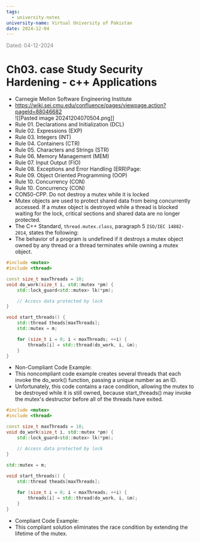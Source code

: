 ```yaml
---
tags:
  - university-notes
university-name: Virtual University of Pakistan
date: 2024-12-04
---
```


<span style="color: gray;">Dated: 04-12-2024</span>

# Ch03. case Study Security Hardening - c++ Applications

- Carnegie Mellon Software Engineering Institute
- https://wiki.sei.cmu.edu/confluence/pages/viewpage.action?pageId=88046682  
![[Pasted image 20241204070504.png]]
- Rule 01. Declarations and Initialization (DCL)
- Rule 02. Expressions (EXP)
- Rule 03. Integers (INT)
- Rule 04. Containers (CTR)
- Rule 05. Characters and Strings (STR)  
- Rule 06. Memory Management (MEM)
- Rule 07. Input Output (FIO)
- Rule 08. Exceptions and Error Handling (ERR)Page:
- Rule 09. Object Oriented Programming (OOP)
- Rule 10. Concurrency (CON)
- Rule 10. Concurrency (CON)
- CON50-CPP. Do not destroy a mutex while it is locked
- Mutex objects are used to protect shared data from being concurrently accessed. If a mutex object is destroyed while a thread is blocked waiting for the lock, critical sections and shared data are no longer protected.
- The C++ Standard, `thread.mutex.class`, paragraph 5 `ISO/IEC 14882-2014`, states the following:
- The behavior of a program is undefined if it destroys a mutex object owned by any thread or a thread terminates while owning a mutex object.

```cpp
#include <mutex>
#include <thread>

const size_t maxThreads = 10;
void do_work(size_t i, std::mutex *pm) {
	std::lock_guard<std::mutex> lk(*pm);

	// Access data protected by lock
}

void start_threads() {
	std::thread theads[maxThreads];
	std::mutex = m;

	for (size_t i = 0; i < maxThreads; ++i) {
		threads[i] = std::thread(do_work, i, &m);
	}
}
```

- Non-Compliant Code Example:
- This noncompliant code example creates several threads that each invoke the do_work() function, passing a unique number as an ID.
- Unfortunately, this code contains a race condition, allowing the mutex to be destroyed while it is still owned, because start_threads() may invoke the mutex's destructor before all of the threads have exited.

```cpp
#include <mutex>
#include <thread>

const size_t maxThreads = 10;
void do_work(size_t i, std::mutex *pm) {
	std::lock_guard<std::mutex> lk(*pm);

	// Access data protected by lock
}

std::mutex = m;
	
void start_threads() {
	std::thread theads[maxThreads];

	for (size_t i = 0; i < maxThreads; ++i) {
		threads[i] = std::thread(do_work, i, &m);
	}
}
```

- Compliant Code Example:
- This compliant solution eliminates the race condition by extending the lifetime of the mutex.
